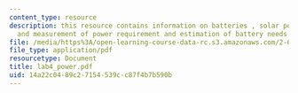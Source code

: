 ```yaml
---
content_type: resource
description: this resource contains information on batteries , solar power, wind power
  and measurement of power requirement and estimation of battery needs.
file: /media/https%3A/open-learning-course-data-rc.s3.amazonaws.com/2-693-principles-of-oceanographic-instrument-systems-sensors-and-measurements-13-998-spring-2004/14a22c0489c27154539cc87f4b7b590b_lab4_power.pdf
file_type: application/pdf
resourcetype: Document
title: lab4_power.pdf
uid: 14a22c04-89c2-7154-539c-c87f4b7b590b
---
```

